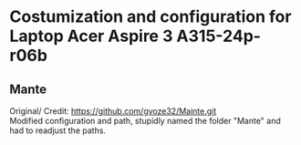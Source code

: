 # Costumization and configuration for Laptop Acer Aspire 3 A315-24p-r06b

## Mante
Original/ Credit: https://github.com/gvoze32/Mainte.git \
Modified configuration and path, stupidly named the folder "Mante" and had to readjust the paths.
